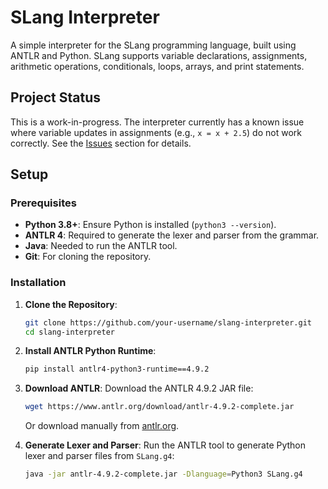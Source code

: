 # SLang Interpreter

A simple interpreter for the SLang programming language, built using ANTLR and Python. SLang supports variable declarations, assignments, arithmetic operations, conditionals, loops, arrays, and print statements.

## Project Status
This is a work-in-progress. The interpreter currently has a known issue where variable updates in assignments (e.g., `x = x + 2.5`) do not work correctly. See the [Issues](#known-issues) section for details.

## Setup

### Prerequisites
- **Python 3.8+**: Ensure Python is installed (`python3 --version`).
- **ANTLR 4**: Required to generate the lexer and parser from the grammar.
- **Java**: Needed to run the ANTLR tool.
- **Git**: For cloning the repository.

### Installation
1. **Clone the Repository**:
   ```bash
   git clone https://github.com/your-username/slang-interpreter.git
   cd slang-interpreter
   ```

2. **Install ANTLR Python Runtime**:
   ```bash
   pip install antlr4-python3-runtime==4.9.2
   ```

3. **Download ANTLR**:
   Download the ANTLR 4.9.2 JAR file:
   ```bash
   wget https://www.antlr.org/download/antlr-4.9.2-complete.jar
   ```
   Or download manually from [antlr.org](https://www.antlr.org/download.html).

4. **Generate Lexer and Parser**:
   Run the ANTLR tool to generate Python lexer and parser files from `SLang.g4`:
   ```bash
   java -jar antlr-4.9.2-complete.jar -Dlanguage=Python3 SLang.g4
   ```
